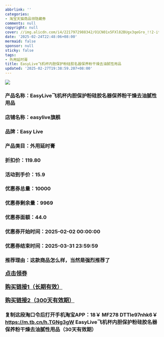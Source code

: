 ```yaml
---
abbrlink: ''
categories:
- 淘宝天猫商品领隐藏券
comments: null
copyright: null
cover: //img.alicdn.com/i4/2217972988342/O1CN01x5FXl82BUgx3qeGro_!!2-item_pic.png
date: '2025-02-24T22:48:06+08:00'
mermaid: false
sponsor: null
sticky: false
tags:
- 外用延时膏
title: EasyLive飞机杯内胆保护粉硅胶名器保养粉干燥去油腻性用品
updated: '2025-02-27T19:38:59.207+08:00'
---
```

![](//img.alicdn.com/i4/2217972988342/O1CN01x5FXl82BUgx3qeGro_!!2-item_pic.png)

### 产品名称：EasyLive飞机杯内胆保护粉硅胶名器保养粉干燥去油腻性用品

### 店铺名称：easylive旗舰

### 品牌：Easy Live

### 产品类目：外用延时膏

### 折扣价：119.80

### 活动到手价：15.9

### 优惠券总量：10000

### 优惠券剩余量：9969

### 优惠券面额：44.0

### 优惠券开始时间：2025-02-02 00:00:00

### 优惠券结束时间：2025-03-31 23:59:59

### 推荐理由：这款商品怎么样，当然是强烈推荐了

<p style="font-size: 18px; font-weight: bold;">
  <a href="https://uland.taobao.com/coupon/edetail?e=9GIR0G8jgnSlhHvvyUNXZfh8CuWt5YH5OVuOuRD5gLJMmdsrkidbOUV9IBA4kmjL9rCjejbj21IiRALTxn1Je%2FQ1cdFF3JcwmCJCFyTJOI69hGKAHVI2O%2Fx498QDMrWyprA40%2F991FlyBOK%2B8KjzSuzY3MUSAX0G1TP3uC6T%2BzrKa4jyh4U%2Bo50gOjZ4zQFcB703fpcDOayNfiknwDwgYS%2FsWqyKYTVEvx24htuqzYwDHXLApfbZC9QqW3sOLwhkUK8KIj9z5%2FhkO0Cwj53Jz6JSc2pjc%2BEuV%2FQhncDjoabgaLvMsJZh9nhyHO%2FKhF5gsXwp43pyqpxMDQVG07AK7A%3D%3D&traceId=216624f717406354773041765d1300&union_lens=lensId%3AOPT%401740635481%40213eabb4_0e69_19545f5a5e0_a298%4001%40eyJmbG9vcklkIjo3MzM1NH0ie" target="_blank">点击领券</a>
</p>
<p style="font-size: 18px; font-weight: bold;">
  <a href="https://s.click.taobao.com/t?e=m%3D2%26s%3DYutYAEiALyFw4vFB6t2Z2ueEDrYVVa64K7Vc7tFgwiHjf2vlNIV67pNS5Qpp3aDuc4zWPc6e8233ID%2FV1RqsF4wnCJeELi4I%2FIEn%2BS1IjHAB0ghlTd7WlZVm%2FOAUUFw71qrpxiwMoCNxc1AtbZGVS3hqLfFbitzzgkilDWqEyLjNEPXytV9ALtCLThlbPuuZLb93Df8fOzhAaqXeNNWSa7PP8cIX1hbSpgOTfk7a0FI7P2pQ8A3dObYVX6SGL8jtm5q%2BDCBDpCa0zvIVVx%2BPc2%2F51BzEHetf0sJJ%2BO25NGQvR3qfoqHk1T2l4PysJx%2FP" target="_blank">购买链接1（长期有效）</a>
</p>
<p style="font-size: 18px; font-weight: bold;">
  <a href="https://s.click.taobao.com/dbGIyNs" target="_blank">购买链接2（300天有效期）</a>
</p>

### 复制这段淘口令后打开手机淘宝APP：18￥ MF278 DTTle97nhk6￥ https://m.tb.cn/h.TGNg3gW  EasyLive飞机杯内胆保护粉硅胶名器保养粉干燥去油腻性用品（30天有效期）
